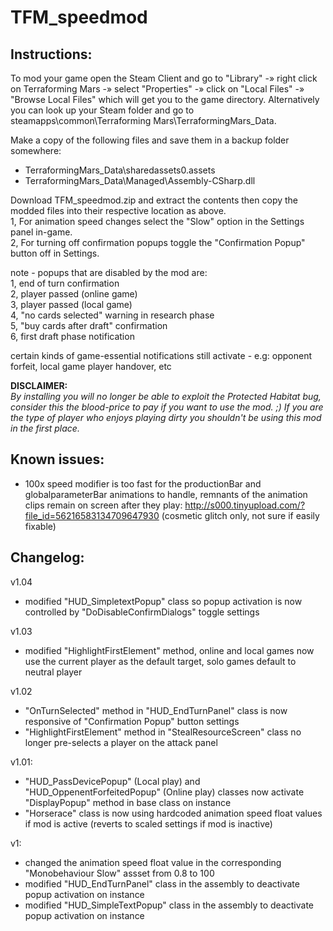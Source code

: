 # TFM_speedmod

Instructions:
-------------
To mod your game open the Steam Client and go to "Library" -» right click on Terraforming Mars -» select "Properties" -» click on "Local Files" -»  "Browse Local Files" which will get you to the game directory.
Alternatively you can look up your Steam folder and go to steamapps\common\Terraforming Mars\TerraformingMars_Data.

Make a copy of the following files and save them in a backup folder somewhere:
- TerraformingMars_Data\sharedassets0.assets
- TerraformingMars_Data\Managed\Assembly-CSharp.dll

Download TFM_speedmod.zip and extract the contents then copy the modded files into their respective location as above.\
1, For animation speed changes select the "Slow" option in the Settings panel in-game.\
2, For turning off confirmation popups toggle the "Confirmation Popup" button off in Settings.

note - popups that are disabled by the mod are:\
1, end of turn confirmation\
2, player passed (online game)\
3, player passed (local game)\
4, "no cards selected" warning in research phase\
5, "buy cards after draft" confirmation\
6, first draft phase notification

certain kinds of game-essential notifications still activate - e.g: opponent forfeit, local game player handover, etc

**DISCLAIMER:**\
_By installing you will no longer be able to exploit the Protected Habitat bug, consider this the blood-price to pay if you want to use the mod. ;)
If you are the type of player who enjoys playing dirty you shouldn't be using this mod in the first place._

Known issues:
-------------
- 100x speed modifier is too fast for the productionBar and globalparameterBar animations to handle, remnants of the animation clips remain on screen after they play: http://s000.tinyupload.com/?file_id=56216583134709647930
(cosmetic glitch only, not sure if easily fixable)


Changelog:
----------
v1.04
- modified "HUD_SimpletextPopup" class so popup activation is now controlled by "DoDisableConfirmDialogs" toggle settings

v1.03
- modified "HighlightFirstElement" method, online and local games now use the current player as the default target, solo games default to neutral player

v1.02
- "OnTurnSelected" method in "HUD_EndTurnPanel" class is now responsive of "Confirmation Popup" button settings
- "HighlightFirstElement" method in "StealResourceScreen" class no longer pre-selects a player on the attack panel 

v1.01:
- "HUD_PassDevicePopup" (Local play) and "HUD_OppenentForfeitedPopup" (Online play) classes now activate "DisplayPopup" method in base class on instance
- "Horserace" class is now using hardcoded animation speed float values if mod is active (reverts to scaled settings if mod is inactive)

v1:
- changed the animation speed float value in the corresponding "Monobehaviour Slow" assset from 0.8 to 100
- modified "HUD_EndTurnPanel" class in the assembly to deactivate popup activation on instance
- modified "HUD_SimpleTextPopup" class in the assembly to deactivate popup activation on instance
